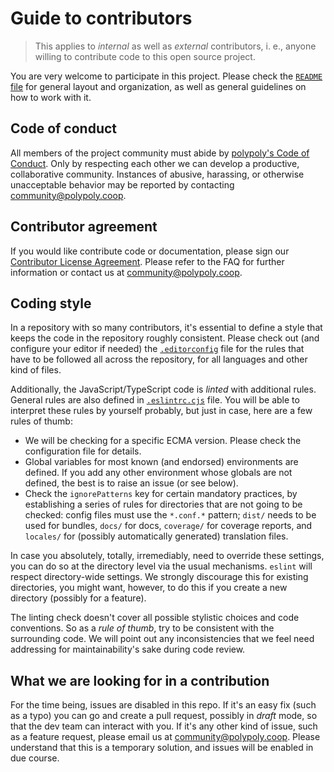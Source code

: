 # Guide to contributors

> This applies to *internal* as well as *external* contributors, i. e., anyone
> willing to contribute code to this open source project.

You are very welcome to participate in this project. Please check the [`README`
file](README.md) for general layout and organization, as well as general
guidelines on how to work with it.

## Code of conduct

All members of the project community must abide by [polypoly's Code of
Conduct](https://polypoly.coop/en-de/codeofconduct).  Only by respecting each
other we can develop a productive, collaborative community.  Instances of
abusive, harassing, or otherwise unacceptable behavior may be reported by
contacting community@polypoly.coop.

## Contributor agreement

If you would like contribute code or documentation, please sign our 
[Contributor License Agreement](https://polypoly.coop/en-de/contribute/cla).
Please refer to the FAQ for further information or contact us at 
community@polypoly.coop.

## Coding style

In a repository with so many contributors, it's essential to define a style that
keeps the code in the repository roughly consistent. Please check out (and
configure your editor if needed) the [`.editorconfig`](.editorconfig) file for
the rules that have to be followed all across the repository, for all languages
and other kind of files.

Additionally, the JavaScript/TypeScript code is *linted* with additional
rules. General rules are also defined in [`.eslintrc.cjs`](.eslintrc.js)
file. You will be able to interpret these rules by yourself probably, but just
in case, here are a few rules of thumb:

* We will be checking for a specific ECMA version. Please check the
  configuration file for details.
* Global variables for most known (and endorsed) environments are defined. If
  you add any other environment whose globals are not defined, the best is to
  raise an issue (or see below).
* Check the `ignorePatterns` key for certain mandatory practices, by
  establishing a series of rules for directories that are not going to be
  checked: config files must use the `*.conf.*` pattern; `dist/` needs to be
  used for bundles, `docs/` for docs, `coverage/` for coverage reports, and
  `locales/` for (possibly automatically generated) translation files.

In case you absolutely, totally, irremediably, need to override these settings,
you can do so at the directory level via the usual mechanisms. `eslint` will
respect directory-wide settings. We strongly discourage this for existing
directories, you might want, however, to do this if you create a new directory
(possibly for a feature).

The linting check doesn't cover all possible stylistic choices and code
conventions. So as a *rule of thumb*, try to be consistent with the surrounding
code. We will point out any inconsistencies that we feel need addressing for
maintainability's sake during code review.

## What we are looking for in a contribution

For the time being, issues are disabled in this repo. If it's an easy fix (such
as a typo) you can go and create a pull request, possibly in *draft* mode, so
that the dev team can interact with you. If it's any other kind of issue, such
as a feature request, please email us at community@polypoly.coop. Please
understand that this is a temporary solution, and issues will be enabled in due
course.

